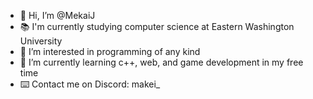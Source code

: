 - 👋 Hi, I’m @MekaiJ
- 📚 I'm currently studying computer science at Eastern Washington University
- 👀 I’m interested in programming of any kind
- 🌱 I’m currently learning c++, web, and game development in my free time
- ⌨️ Contact me on Discord: makei_

<!---
MekaiJ/MekaiJ is a ✨ special ✨ repository because its `README.md` (this file) appears on your GitHub profile.
You can click the Preview link to take a look at your changes.
--->
